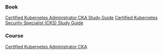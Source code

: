 ### Book
[Certified Kubernetes Administrator CKA Study Guide](https://learning.oreilly.com/library/view/certified-kubernetes-administrator/9781098107215/)
[Certified Kubernetes Security Specialist (CKS) Study Guide](https://learning.oreilly.com/library/view/certified-kubernetes-security/9781098132965/)

### Course 
[Certified Kubernetes Administrator CKA](https://learning.oreilly.com/videos/certified-kubernetes-administrator/9780138103804/)

